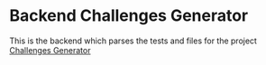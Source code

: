 # Backend Challenges Generator

This is the backend which parses the tests and files for the project [Challenges Generator](https://github.com/roeeyn/ChallengesGenerator)

